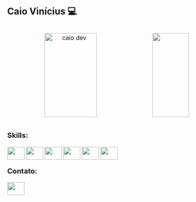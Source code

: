 <h2>Caio Vinícius 💻</h2>

##

<div align="center">  
  <img width="49%" height="195px" src="https://github-readme-stats.vercel.app/api?username=caiovncs&show_icons=true&count_private=true&hide_border=true&title_color=00bfbf&icon_color=00bfbf&text_color=c9d1d9&bg_color=0d1117" alt="caio dev" /> 
  <img width="41%" height="195px" src="https://github-readme-stats.vercel.app/api/top-langs/?username=caiovncs&layout=compact&hide_border=true&title_color=00bfbf&text_color=00bfbf&bg_color=0d1117" />
</div>

##


<h3>Skills:</h3>
<img align="left" height="30" width="40" src="https://cdn.jsdelivr.net/gh/devicons/devicon/icons/html5/html5-original.svg"/> 
<img align="left" height="30" width="40" src="https://cdn.jsdelivr.net/gh/devicons/devicon/icons/css3/css3-original.svg"/>
<img align="left" height="30" width="40" src="https://cdn.jsdelivr.net/gh/devicons/devicon/icons/javascript/javascript-original.svg"/>
<img align="left" height="30" width="40"  src="https://cdn.jsdelivr.net/gh/devicons/devicon/icons/sass/sass-original.svg"/>
<img align="left" height="30" width="40" src="https://cdn.jsdelivr.net/gh/devicons/devicon/icons/git/git-original.svg"/>
<img align="left" height="30" width="40" src="https://cdn.jsdelivr.net/gh/devicons/devicon/icons/figma/figma-original.svg"/>
          
<br>

##

<h3>Contato:</h3>
 <a href="https://www.linkedin.com/in/caioviniciusdev/" target="_blank"><img  height="30" width="40"  src="https://cdn.jsdelivr.net/gh/devicons/devicon/icons/linkedin/linkedin-original.svg" target="_blank"></a> 
